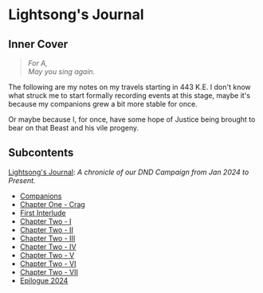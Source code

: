 # Lightsong's Journal 

## Inner Cover

> _For A,   
> May you sing again._

The following are my notes on my travels starting in 443 K.E. I don't know what struck me to start formally recording events at this stage, maybe it's because my companions grew a bit more stable for once.   

Or maybe because I, for once, have some hope of Justice being brought to bear on that Beast and his vile progeny.

## Subcontents
[Lightsong's Journal](./Journal-0-0.md): _A chronicle of our DND Campaign from Jan 2024 to Present._ 
- [Companions](./Journal-0-Companions.md)
- [Chapter One - Crag](./Journal-1-I.md)
- [First Interlude](Journal-1.5-I.md)
- [Chapter Two - I](./Journal-2-I.md)
- [Chapter Two - II](./Journal-2-II.md)
- [Chapter Two - III](Journal-2-III.md) 
- [Chapter Two - IV](Journal-2-IV.md)
- [Chapter Two - V](Journal-2-V.md)
- [Chapter Two - VI](Journal-2-VI.md)
- [Chapter Two - VII](Journal-2-VII.md)
- [Epilogue 2024](Journal-2.5.md)